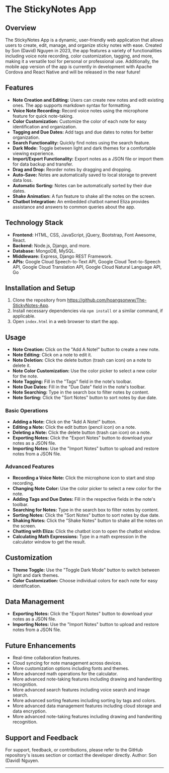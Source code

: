 # The StickyNotes App

## Overview

The StickyNotes App is a dynamic, user-friendly web application that allows users to create, edit, manage, and organize sticky notes with ease. Created by Son (David) Nguyen in 2023, the app features a variety of functionalities including voice note recording, color customization, tagging, and more, making it a versatile tool for personal or professional use. Additionally, the mobile app version of the app is currently in development with Apache Cordova and React Native and will be released in the near future!

## Features

- **Note Creation and Editing:** Users can create new notes and edit existing ones. The app supports markdown syntax for formatting.
- **Voice Note Recording:** Record voice notes using the microphone feature for quick note-taking.
- **Color Customization:** Customize the color of each note for easy identification and organization.
- **Tagging and Due Dates:** Add tags and due dates to notes for better organization.
- **Search Functionality:** Quickly find notes using the search feature.
- **Dark Mode:** Toggle between light and dark themes for a comfortable viewing experience.
- **Import/Export Functionality:** Export notes as a JSON file or import them for data backup and transfer.
- **Drag and Drop:** Reorder notes by dragging and dropping.
- **Auto-Save:** Notes are automatically saved to local storage to prevent data loss.
- **Automatic Sorting:** Notes can be automatically sorted by their due dates.
- **Shake Animation:** A fun feature to shake all the notes on the screen.
- **Chatbot Integration:** An embedded chatbot named Eliza provides assistance and answers to common queries about the app.

## Technology Stack
- **Frontend:** HTML, CSS, JavaScript, jQuery, Bootstrap, Font Awesome, React.
- **Backend:** Node.js, Django, and more.
- **Database:** MongoDB, MySQL.
- **Middleware:** Express, Django REST Framework.
- **APIs:** Google Cloud Speech-to-Text API, Google Cloud Text-to-Speech API, Google Cloud Translation API, Google Cloud Natural Language API, Go

## Installation and Setup

1. Clone the repository from https://github.com/hoangsonww/The-StickyNotes-App.
2. Install necessary dependencies via `npm install` or a similar command, if applicable.
3. Open `index.html` in a web browser to start the app.

## Usage
- **Note Creation:** Click on the "Add A Note!" button to create a new note.
- **Note Editing:** Click on a note to edit it.
- **Note Deletion:** Click the delete button (trash can icon) on a note to delete it.
- **Note Color Customization:** Use the color picker to select a new color for the note.
- **Note Tagging:** Fill in the "Tags" field in the note's toolbar.
- **Note Due Dates:** Fill in the "Due Date" field in the note's toolbar.
- **Note Searching:** Type in the search box to filter notes by content.
- **Note Sorting:** Click the "Sort Notes" button to sort notes by due date.

### Basic Operations

- **Adding a Note:** Click on the "Add A Note!" button.
- **Editing a Note:** Click the edit button (pencil icon) on a note.
- **Deleting a Note:** Click the delete button (trash can icon) on a note.
- **Exporting Notes:** Click the "Export Notes" button to download your notes as a JSON file.
- **Importing Notes:** Use the "Import Notes" button to upload and restore notes from a JSON file.

### Advanced Features

- **Recording a Voice Note:** Click the microphone icon to start and stop recording.
- **Changing Note Color:** Use the color picker to select a new color for the note.
- **Adding Tags and Due Dates:** Fill in the respective fields in the note's toolbar.
- **Searching for Notes:** Type in the search box to filter notes by content.
- **Sorting Notes:** Click the "Sort Notes" button to sort notes by due date.
- **Shaking Notes:** Click the "Shake Notes" button to shake all the notes on the screen.
- **Chatting with Eliza:** Click the chatbot icon to open the chatbot window.
- **Calculating Math Expressions:** Type in a math expression in the calculator window to get the result.

## Customization

- **Theme Toggle:** Use the "Toggle Dark Mode" button to switch between light and dark themes.
- **Color Customization:** Choose individual colors for each note for easy identification.

## Data Management

- **Exporting Notes:** Click the "Export Notes" button to download your notes as a JSON file.
- **Importing Notes:** Use the "Import Notes" button to upload and restore notes from a JSON file.

## Future Enhancements

- Real-time collaboration features.
- Cloud syncing for note management across devices.
- More customization options including fonts and themes.
- More advanced math operations for the calculator.
- More advanced note-taking features including drawing and handwriting recognition.
- More advanced search features including voice search and image search.
- More advanced sorting features including sorting by tags and colors.
- More advanced data management features including cloud storage and data encryption.
- More advanced note-taking features including drawing and handwriting recognition.

## Support and Feedback

For support, feedback, or contributions, please refer to the GitHub repository's issues section or contact the developer directly.
Author: Son (David) Nguyen.

---
